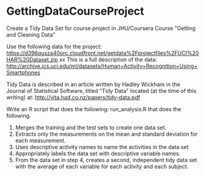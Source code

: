 # GettingDataCourseProject
Create a Tidy Data Set for course project in JHU/Coursera Course "Getting and Cleaning Data" 

Use the following data for the project: https://d396qusza40orc.cloudfront.net/getdata%2Fprojectfiles%2FUCI%20HAR%20Dataset.zip 
xx
This is a full description of the data:
http://archive.ics.uci.edu/ml/datasets/Human+Activity+Recognition+Using+Smartphones 

Tidy Data is described in an article written by Hadley Wickham in the Journal of Statistical Software, 
titled "Tidy Data" located (at the time of this writing) at: http://vita.had.co.nz/papers/tidy-data.pdf

Write an R script that does the following:
run_analysis.R that does the following. 

1.    Merges the training and the test sets to create one data set.
2.    Extracts only the measurements on the mean and standard deviation for each measurement. 
3.    Uses descriptive activity names to name the activities in the data set
4.    Appropriately labels the data set with descriptive variable names. 
5.    From the data set in step 4, creates a second, independent tidy data
        set with the average of each variable for each activity and each subject.
